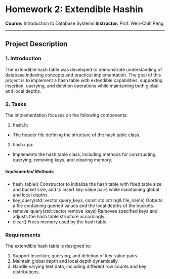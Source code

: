 # Homework 2: Extendible Hashin

**Course:** Introduction to Database Systems
**Instructor:** Prof. Wen-Chih Peng

---

## Project Description
### 1. Introduction
The extendible hash table was developed to demonstrate understanding of database indexing concepts and practical implementation. The goal of this project is to implement a hash table with extendible capabilities, supporting insertion, querying, and deletion operations while maintaining both global and local depths.
### 2. Tasks
The implementation focuses on the following components:
1. hash.h:
* The header file defining the structure of the hash table class.
2. hash.cpp:
* Implements the hash table class, including methods for constructing, querying, removing keys, and clearing memory.
##### Implemented Methods
* hash_table()
Constructor to initialize the hash table with fixed table size and bucket size, and to insert key-value pairs while maintaining global and local depths.
* key_query(std::vector<int> query_keys, const std::string& file_name)
Outputs a file containing queried values and the local depths of the buckets.
* remove_query(std::vector<int> remove_keys)
Removes specified keys and adjusts the hash table structure accordingly.
* clear()
Frees memory used by the hash table.
### Requirements
The extendible hash table is designed to:
1. Support insertion, querying, and deletion of key-value pairs.
2. Maintain global depth and local depth dynamically.
3. Handle varying test data, including different row counts and key distributions.
